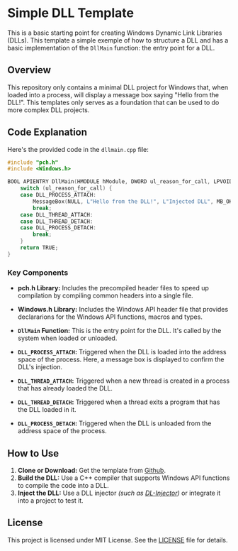 # Simple DLL Template

This is a basic starting point for creating Windows Dynamic Link Libraries (DLLs). This template a simple exemple of how to structure a DLL and has a basic implementation of the `DllMain` function: the entry point for a DLL.

## Overview
This repository only contains a minimal DLL project for Windows that, when loaded into a process, will display a message box saying "Hello from the DLL!". This templates only serves as a foundation that can be used to do more complex DLL projects.

## Code Explanation
Here's the provided code in the `dllmain.cpp` file:
```cpp
#include "pch.h"
#include <Windows.h>

BOOL APIENTRY DllMain(HMODULE hModule, DWORD ul_reason_for_call, LPVOID lpReserved) {
    switch (ul_reason_for_call) {
    case DLL_PROCESS_ATTACH:
        MessageBox(NULL, L"Hello from the DLL!", L"Injected DLL", MB_OK);
        break;
    case DLL_THREAD_ATTACH:
    case DLL_THREAD_DETACH:
    case DLL_PROCESS_DETACH:
        break;
    }
    return TRUE;
}
```

### Key Components
- **pch.h Library:** Includes the precompiled header files to speed up compilation by compiling common headers into a single file.
- **Windows.h Library:** Includes the Windows API header file that provides declararions for the Windows API functions, macros and types.

- **`DllMain` Function:** This is the entry point for the DLL. It's called by the system when loaded or unloaded.
- **`DLL_PROCESS_ATTACH`:** Triggered when the DLL is loaded into the address space of the process. Here, a message box is displayed to confirm the DLL's injection.
- **`DLL_THREAD_ATTACH`:** Triggered when a new thread is created in a process that has already loaded the DLL.
- **`DLL_THREAD_DETACH`:** Triggered when a thread exits a program that has the DLL loaded in it.
- **`DLL_PROCESS_DETACH`:** Triggered when the DLL is unloaded from the address space of the process.

## How to Use
1. **Clone or Download:** Get the template from [Github](https://github.com/LoulouNoLegend/DLL-Template).
2. **Build the DLL:** Use a C++ compiler that supports Windows API functions to compile the code into a DLL.
3. **Inject the DLL:** Use a DLL injector *(such as [DL-Injector](https://github.com/LoulouNoLegend/LD-Injector))* or integrate it into a project to test it.

## License
This project is licensed under MIT License. See the [LICENSE](https://github.com/LoulouNoLegend/DLL-Template/blob/master/LICENSE.txt) file for details.
